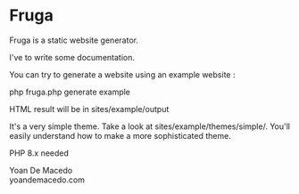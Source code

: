 # Fruga

Fruga is a static website generator.

I've to write some documentation.

You can try to generate a website using an example website :

php fruga.php generate example

HTML result will be in sites/example/output

It's a very simple theme. Take a look at sites/example/themes/simple/.
You'll easily understand how to make a more sophisticated theme.

PHP 8.x needed

Yoan De Macedo  
yoandemacedo.com